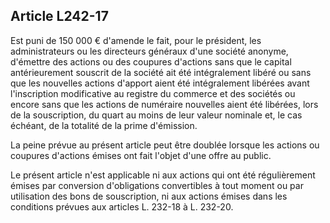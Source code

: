 Article L242-17
----
Est puni de 150 000 € d'amende le fait, pour le président, les administrateurs
ou les directeurs généraux d'une société anonyme, d'émettre des actions ou des
coupures d'actions sans que le capital antérieurement souscrit de la société ait
été intégralement libéré ou sans que les nouvelles actions d'apport aient été
intégralement libérées avant l'inscription modificative au registre du commerce
et des sociétés ou encore sans que les actions de numéraire nouvelles aient été
libérées, lors de la souscription, du quart au moins de leur valeur nominale et,
le cas échéant, de la totalité de la prime d'émission.

La peine prévue au présent article peut être doublée lorsque les actions ou
coupures d'actions émises ont fait l'objet d'une offre au public.

Le présent article n'est applicable ni aux actions qui ont été régulièrement
émises par conversion d'obligations convertibles à tout moment ou par
utilisation des bons de souscription, ni aux actions émises dans les conditions
prévues aux articles L. 232-18 à L. 232-20.
